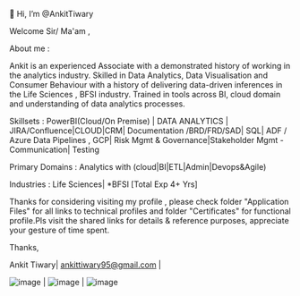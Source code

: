  👋 Hi, I’m @AnkitTiwary


Welcome Sir/ Ma'am ,
 
About me : 

Ankit is an experienced Associate with a demonstrated history of working in the analytics industry. Skilled in Data Analytics, Data Visualisation and Consumer Behaviour with a history of delivering data-driven inferences in the Life Sciences , BFSI industry. Trained in tools across BI, cloud domain and understanding of data analytics processes.

Skillsets :     PowerBI(Cloud/On Premise) | DATA ANALYTICS | JIRA/Confluence|CLOUD|CRM| Documentation /BRD/FRD/SAD| 
                SQL| ADF / Azure Data Pipelines , GCP| Risk Mgmt & Governance|Stakeholder Mgmt - Communication| Testing

Primary Domains : Analytics with (cloud|BI|ETL|Admin|Devops&Agile) 

Industries : Life Sciences| *BFSI [Total Exp 4+ Yrs]

Thanks for considering visiting my profile , please check folder "Application Files" for all links to technical profiles and folder "Certificates" for functional profile.Pls visit the shared links for details & reference purposes, appreciate your gesture of time spent.  

Thanks,

Ankit Tiwary| ankittiwary95@gmail.com |

![image](https://user-images.githubusercontent.com/98974855/218161759-e302eb57-bca0-4c21-a663-c4ed03b6b588.png)        |      ![image](https://user-images.githubusercontent.com/98974855/228047531-70f5b0e1-a0e4-4993-a465-0bb50ffa8c59.png)                              | ![image](https://user-images.githubusercontent.com/98974855/231963890-f64f7c92-9b1c-44df-8ce3-b03a8b4932af.png)










<!---
AnkitTiwary/AnkitTiwary is a ✨ special ✨ repository because its `README.md` (this file) appears on your GitHub profile.
You can click the Preview link to take a look at your changes.
--->


